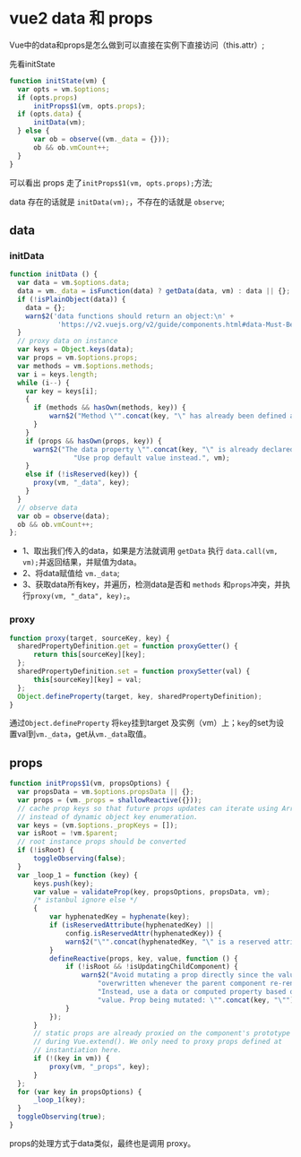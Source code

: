 # vue2 data 和 props

Vue中的data和props是怎么做到可以直接在实例下直接访问（this.attr）;

先看initState

```js
function initState(vm) {
  var opts = vm.$options;
  if (opts.props)
      initProps$1(vm, opts.props);
  if (opts.data) {
      initData(vm);
  } else {
      var ob = observe((vm._data = {}));
      ob && ob.vmCount++;
  }
}
```

可以看出 props 走了`initProps$1(vm, opts.props);`方法;

data 存在的话就是 `initData(vm);`，不存在的话就是 `observe`;

## data

### initData

```js
function initData () {
  var data = vm.$options.data;
  data = vm._data = isFunction(data) ? getData(data, vm) : data || {};
  if (!isPlainObject(data)) {
    data = {};
    warn$2('data functions should return an object:\n' +
            'https://v2.vuejs.org/v2/guide/components.html#data-Must-Be-a-Function', vm);
  }
  // proxy data on instance
  var keys = Object.keys(data);
  var props = vm.$options.props;
  var methods = vm.$options.methods;
  var i = keys.length;
  while (i--) {
    var key = keys[i];
    {
      if (methods && hasOwn(methods, key)) {
          warn$2("Method \"".concat(key, "\" has already been defined as a data property."), vm);
      }
    }
    if (props && hasOwn(props, key)) {
      warn$2("The data property \"".concat(key, "\" is already declared as a prop. ") +
                "Use prop default value instead.", vm);
    }
    else if (!isReserved(key)) {
      proxy(vm, "_data", key);
    }
  }
  // observe data
  var ob = observe(data);
  ob && ob.vmCount++;
};
```

* 1、取出我们传入的data，如果是方法就调用 `getData` 执行 `data.call(vm, vm);`并返回结果，并赋值为data。
* 2、将data赋值给 `vm._data`;
* 3、获取data所有key，并遍历，检测data是否和 `methods` 和`props`冲突，并执行`proxy(vm, "_data", key);`。

### proxy

```js
function proxy(target, sourceKey, key) {
  sharedPropertyDefinition.get = function proxyGetter() {
      return this[sourceKey][key];
  };
  sharedPropertyDefinition.set = function proxySetter(val) {
      this[sourceKey][key] = val;
  };
  Object.defineProperty(target, key, sharedPropertyDefinition);
}
```

通过`Object.defineProperty` 将`key`挂到target 及实例（vm）上；`key`的set为设置val到`vm._data`，get从`vm._data`取值。

## props

```js
function initProps$1(vm, propsOptions) {
  var propsData = vm.$options.propsData || {};
  var props = (vm._props = shallowReactive({}));
  // cache prop keys so that future props updates can iterate using Array
  // instead of dynamic object key enumeration.
  var keys = (vm.$options._propKeys = []);
  var isRoot = !vm.$parent;
  // root instance props should be converted
  if (!isRoot) {
      toggleObserving(false);
  }
  var _loop_1 = function (key) {
      keys.push(key);
      var value = validateProp(key, propsOptions, propsData, vm);
      /* istanbul ignore else */
      {
          var hyphenatedKey = hyphenate(key);
          if (isReservedAttribute(hyphenatedKey) ||
              config.isReservedAttr(hyphenatedKey)) {
              warn$2("\"".concat(hyphenatedKey, "\" is a reserved attribute and cannot be used as component prop."), vm);
          }
          defineReactive(props, key, value, function () {
              if (!isRoot && !isUpdatingChildComponent) {
                  warn$2("Avoid mutating a prop directly since the value will be " +
                      "overwritten whenever the parent component re-renders. " +
                      "Instead, use a data or computed property based on the prop's " +
                      "value. Prop being mutated: \"".concat(key, "\""), vm);
              }
          });
      }
      // static props are already proxied on the component's prototype
      // during Vue.extend(). We only need to proxy props defined at
      // instantiation here.
      if (!(key in vm)) {
          proxy(vm, "_props", key);
      }
  };
  for (var key in propsOptions) {
      _loop_1(key);
  }
  toggleObserving(true);
}
```

props的处理方式于data类似，最终也是调用 proxy。